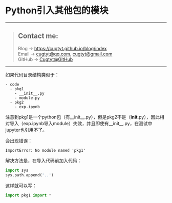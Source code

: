 # Python引入其他包的模块

---
> ## Contact me:
> Blog -> <https://cugtyt.github.io/blog/index>  
> Email -> <cugtyt@qq.com>, <cugtyt@gmail.com>  
> GitHub -> [Cugtyt@GitHub](https://github.com/Cugtyt)

---

如果代码目录结构类似于：

``` linux
- code
  - pkg1
    - __init__.py
    - module.py
  - pkg2
    - exp.ipynb
```

注意到pkg1是一个python包（有__init__.py），但是pkg2不是（__init__.py），因此相对导入（exp.ipynb导入module）失效，并且即使有__init__.py，在测试中jupyter也引用不了。

会出现错误：

`ImportError: No module named 'pkg1'`

解决方法是，在导入代码前加入代码：

``` python
import sys
sys.path.append('..')
```

这样就可以写：

``` python
import pkg1 import *
```